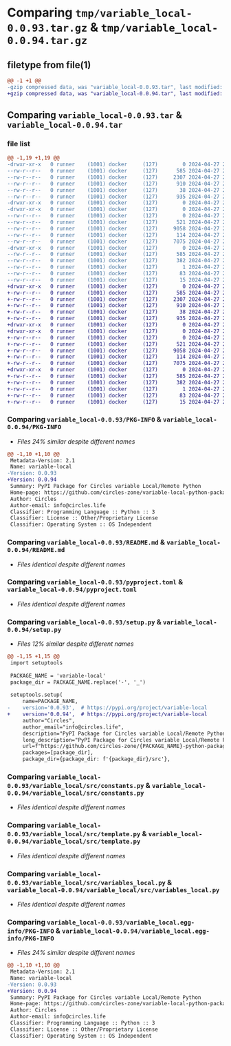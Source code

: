 # Comparing `tmp/variable_local-0.0.93.tar.gz` & `tmp/variable_local-0.0.94.tar.gz`

## filetype from file(1)

```diff
@@ -1 +1 @@
-gzip compressed data, was "variable_local-0.0.93.tar", last modified: Sat Apr 27 22:29:52 2024, max compression
+gzip compressed data, was "variable_local-0.0.94.tar", last modified: Sat Apr 27 23:35:35 2024, max compression
```

## Comparing `variable_local-0.0.93.tar` & `variable_local-0.0.94.tar`

### file list

```diff
@@ -1,19 +1,19 @@
-drwxr-xr-x   0 runner    (1001) docker     (127)        0 2024-04-27 22:29:52.604822 variable_local-0.0.93/
--rw-r--r--   0 runner    (1001) docker     (127)      585 2024-04-27 22:29:52.604822 variable_local-0.0.93/PKG-INFO
--rw-r--r--   0 runner    (1001) docker     (127)     2307 2024-04-27 22:29:28.000000 variable_local-0.0.93/README.md
--rw-r--r--   0 runner    (1001) docker     (127)      910 2024-04-27 22:29:28.000000 variable_local-0.0.93/pyproject.toml
--rw-r--r--   0 runner    (1001) docker     (127)       38 2024-04-27 22:29:52.604822 variable_local-0.0.93/setup.cfg
--rw-r--r--   0 runner    (1001) docker     (127)      935 2024-04-27 22:29:28.000000 variable_local-0.0.93/setup.py
-drwxr-xr-x   0 runner    (1001) docker     (127)        0 2024-04-27 22:29:52.600823 variable_local-0.0.93/variable_local/
-drwxr-xr-x   0 runner    (1001) docker     (127)        0 2024-04-27 22:29:52.600823 variable_local-0.0.93/variable_local/src/
--rw-r--r--   0 runner    (1001) docker     (127)        0 2024-04-27 22:29:28.000000 variable_local-0.0.93/variable_local/src/__init__.py
--rw-r--r--   0 runner    (1001) docker     (127)      521 2024-04-27 22:29:28.000000 variable_local-0.0.93/variable_local/src/constants.py
--rw-r--r--   0 runner    (1001) docker     (127)     9058 2024-04-27 22:29:28.000000 variable_local-0.0.93/variable_local/src/template.py
--rw-r--r--   0 runner    (1001) docker     (127)      114 2024-04-27 22:29:28.000000 variable_local-0.0.93/variable_local/src/utils.py
--rw-r--r--   0 runner    (1001) docker     (127)     7075 2024-04-27 22:29:28.000000 variable_local-0.0.93/variable_local/src/variables_local.py
-drwxr-xr-x   0 runner    (1001) docker     (127)        0 2024-04-27 22:29:52.600823 variable_local-0.0.93/variable_local.egg-info/
--rw-r--r--   0 runner    (1001) docker     (127)      585 2024-04-27 22:29:52.000000 variable_local-0.0.93/variable_local.egg-info/PKG-INFO
--rw-r--r--   0 runner    (1001) docker     (127)      382 2024-04-27 22:29:52.000000 variable_local-0.0.93/variable_local.egg-info/SOURCES.txt
--rw-r--r--   0 runner    (1001) docker     (127)        1 2024-04-27 22:29:52.000000 variable_local-0.0.93/variable_local.egg-info/dependency_links.txt
--rw-r--r--   0 runner    (1001) docker     (127)       83 2024-04-27 22:29:52.000000 variable_local-0.0.93/variable_local.egg-info/requires.txt
--rw-r--r--   0 runner    (1001) docker     (127)       15 2024-04-27 22:29:52.000000 variable_local-0.0.93/variable_local.egg-info/top_level.txt
+drwxr-xr-x   0 runner    (1001) docker     (127)        0 2024-04-27 23:35:35.430294 variable_local-0.0.94/
+-rw-r--r--   0 runner    (1001) docker     (127)      585 2024-04-27 23:35:35.430294 variable_local-0.0.94/PKG-INFO
+-rw-r--r--   0 runner    (1001) docker     (127)     2307 2024-04-27 23:35:08.000000 variable_local-0.0.94/README.md
+-rw-r--r--   0 runner    (1001) docker     (127)      910 2024-04-27 23:35:08.000000 variable_local-0.0.94/pyproject.toml
+-rw-r--r--   0 runner    (1001) docker     (127)       38 2024-04-27 23:35:35.430294 variable_local-0.0.94/setup.cfg
+-rw-r--r--   0 runner    (1001) docker     (127)      935 2024-04-27 23:35:08.000000 variable_local-0.0.94/setup.py
+drwxr-xr-x   0 runner    (1001) docker     (127)        0 2024-04-27 23:35:35.426294 variable_local-0.0.94/variable_local/
+drwxr-xr-x   0 runner    (1001) docker     (127)        0 2024-04-27 23:35:35.430294 variable_local-0.0.94/variable_local/src/
+-rw-r--r--   0 runner    (1001) docker     (127)        0 2024-04-27 23:35:08.000000 variable_local-0.0.94/variable_local/src/__init__.py
+-rw-r--r--   0 runner    (1001) docker     (127)      521 2024-04-27 23:35:08.000000 variable_local-0.0.94/variable_local/src/constants.py
+-rw-r--r--   0 runner    (1001) docker     (127)     9058 2024-04-27 23:35:08.000000 variable_local-0.0.94/variable_local/src/template.py
+-rw-r--r--   0 runner    (1001) docker     (127)      114 2024-04-27 23:35:08.000000 variable_local-0.0.94/variable_local/src/utils.py
+-rw-r--r--   0 runner    (1001) docker     (127)     7075 2024-04-27 23:35:08.000000 variable_local-0.0.94/variable_local/src/variables_local.py
+drwxr-xr-x   0 runner    (1001) docker     (127)        0 2024-04-27 23:35:35.430294 variable_local-0.0.94/variable_local.egg-info/
+-rw-r--r--   0 runner    (1001) docker     (127)      585 2024-04-27 23:35:35.000000 variable_local-0.0.94/variable_local.egg-info/PKG-INFO
+-rw-r--r--   0 runner    (1001) docker     (127)      382 2024-04-27 23:35:35.000000 variable_local-0.0.94/variable_local.egg-info/SOURCES.txt
+-rw-r--r--   0 runner    (1001) docker     (127)        1 2024-04-27 23:35:35.000000 variable_local-0.0.94/variable_local.egg-info/dependency_links.txt
+-rw-r--r--   0 runner    (1001) docker     (127)       83 2024-04-27 23:35:35.000000 variable_local-0.0.94/variable_local.egg-info/requires.txt
+-rw-r--r--   0 runner    (1001) docker     (127)       15 2024-04-27 23:35:35.000000 variable_local-0.0.94/variable_local.egg-info/top_level.txt
```

### Comparing `variable_local-0.0.93/PKG-INFO` & `variable_local-0.0.94/PKG-INFO`

 * *Files 24% similar despite different names*

```diff
@@ -1,10 +1,10 @@
 Metadata-Version: 2.1
 Name: variable-local
-Version: 0.0.93
+Version: 0.0.94
 Summary: PyPI Package for Circles variable Local/Remote Python
 Home-page: https://github.com/circles-zone/variable-local-python-package
 Author: Circles
 Author-email: info@circles.life
 Classifier: Programming Language :: Python :: 3
 Classifier: License :: Other/Proprietary License
 Classifier: Operating System :: OS Independent
```

### Comparing `variable_local-0.0.93/README.md` & `variable_local-0.0.94/README.md`

 * *Files identical despite different names*

### Comparing `variable_local-0.0.93/pyproject.toml` & `variable_local-0.0.94/pyproject.toml`

 * *Files identical despite different names*

### Comparing `variable_local-0.0.93/setup.py` & `variable_local-0.0.94/setup.py`

 * *Files 12% similar despite different names*

```diff
@@ -1,15 +1,15 @@
 import setuptools
 
 PACKAGE_NAME = 'variable-local'
 package_dir = PACKAGE_NAME.replace('-', '_')
 
 setuptools.setup(
     name=PACKAGE_NAME,
-    version='0.0.93',  # https://pypi.org/project/variable-local
+    version='0.0.94',  # https://pypi.org/project/variable-local
     author="Circles",
     author_email="info@circles.life",
     description="PyPI Package for Circles variable Local/Remote Python",
     long_description="PyPI Package for Circles variable Local/Remote Python",
     url=f"https://github.com/circles-zone/{PACKAGE_NAME}-python-package",
     packages=[package_dir],
     package_dir={package_dir: f'{package_dir}/src'},
```

### Comparing `variable_local-0.0.93/variable_local/src/constants.py` & `variable_local-0.0.94/variable_local/src/constants.py`

 * *Files identical despite different names*

### Comparing `variable_local-0.0.93/variable_local/src/template.py` & `variable_local-0.0.94/variable_local/src/template.py`

 * *Files identical despite different names*

### Comparing `variable_local-0.0.93/variable_local/src/variables_local.py` & `variable_local-0.0.94/variable_local/src/variables_local.py`

 * *Files identical despite different names*

### Comparing `variable_local-0.0.93/variable_local.egg-info/PKG-INFO` & `variable_local-0.0.94/variable_local.egg-info/PKG-INFO`

 * *Files 24% similar despite different names*

```diff
@@ -1,10 +1,10 @@
 Metadata-Version: 2.1
 Name: variable-local
-Version: 0.0.93
+Version: 0.0.94
 Summary: PyPI Package for Circles variable Local/Remote Python
 Home-page: https://github.com/circles-zone/variable-local-python-package
 Author: Circles
 Author-email: info@circles.life
 Classifier: Programming Language :: Python :: 3
 Classifier: License :: Other/Proprietary License
 Classifier: Operating System :: OS Independent
```

